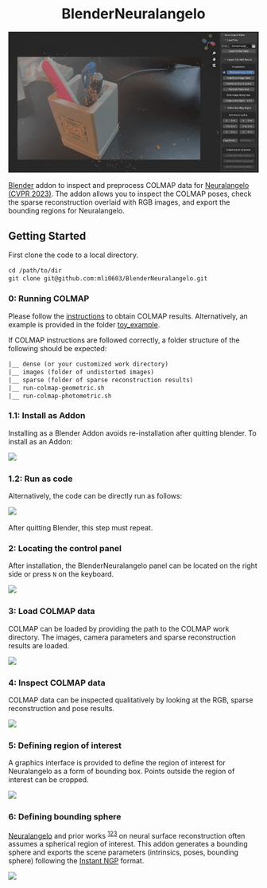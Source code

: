 <div align="center">

# BlenderNeuralangelo

</div>

![](assets/0_teaser.gif)

[Blender](https://www.blender.org/) addon to inspect and preprocess COLMAP data
for [Neuralangelo (CVPR 2023)](https://research.nvidia.com/labs/dir/neuralangelo/).
The addon allows you to inspect the COLMAP poses, check the sparse reconstruction overlaid with RGB images, and export
the bounding regions for Neuralangelo.

## Getting Started

First clone the code to a local directory.

```angular2html
cd /path/to/dir
git clone git@github.com:mli0603/BlenderNeuralangelo.git
```

### 0: Running COLMAP

Please follow the [instructions](https://colmap.github.io/cli.html) to obtain COLMAP results. Alternatively, an example
is provided in the folder [toy_example](toy_example).

If COLMAP instructions are followed correctly, a folder structure of the following should be expected:

```angular2html
|__ dense (or your customized work directory)
|__ images (folder of undistorted images)
|__ sparse (folder of sparse reconstruction results)
|__ run-colmap-geometric.sh
|__ run-colmap-photometric.sh
```

### 1.1: Install as Addon

Installing as a Blender Addon avoids re-installation after quitting blender. To install as an Addon:

![](assets/1_installation_addon.gif)

### 1.2: Run as code

Alternatively, the code can be directly run as follows:

![](assets/1_installation_code.gif)

After quitting Blender, this step must repeat.

### 2: Locating the control panel

After installation, the BlenderNeuralangelo panel can be located on the right side or press `N` on the keyboard.

![](assets/2_locating_panel.gif)

### 3: Load COLMAP data

COLMAP can be loaded by providing the path to the COLMAP work directory. The images, camera parameters and sparse
reconstruction results are loaded.

![](assets/3_load_data.gif)

### 4: Inspect COLMAP data

COLMAP data can be inspected qualitatively by looking at the RGB, sparse reconstruction and pose results.

![](assets/4_inspect_data.gif)

### 5: Defining region of interest

A graphics interface is provided to define the region of interest for Neuralangelo as a form of bounding box. Points
outside the region of interest can be cropped.

![](assets/5_crop_point_cloud.gif)

### 6: Defining bounding sphere

[Neuralangelo](https://research.nvidia.com/labs/dir/neuralangelo/) and prior
works <sup>[1](https://arxiv.org/abs/2003.09852)[2](https://arxiv.org/abs/2106.10689)[3](https://arxiv.org/abs/2106.12052)</sup>
on neural surface reconstruction often assumes a spherical region of interest. This addon generates a bounding sphere
and exports the scene parameters (intrinsics, poses, bounding sphere) following
the [Instant NGP](https://github.com/NVlabs/instant-ngp) format.

![](assets/6_generate_bounding_sphere.gif)
